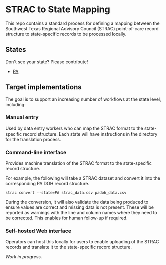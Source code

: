 # STRAC to State Mapping

This repo contains a standard process for defining a mapping between the Southwest Texas Regional Advisory Council (STRAC) point-of-care record structure to state-specific records to be processed locally.

## States

Don't see your state? Please contribute!

- [PA](./states/pa)

## Target implementations

The goal is to support an increasing number of workflows at the state level, including:

### Manual entry

Used by data entry workers who can map the STRAC format to the state-specific record structure. Each state will have instructions in the directory for the translation process.

### Command-line interface

Provides machine translation of the STRAC format to the state-specific record structure.

For example, the following will take a STRAC dataset and convert it into the corresponding PA DOH record structure.

```
strac convert --state=PA strac_data.csv padoh_data.csv
```

During the conversion, it will also validate the data being produced to ensure values are correct and missing data is not present. These will be reported as warnings with the line and column names where they need to be corrected. This enables for human follow-up if required.

### Self-hosted Web interface

Operators can host this locally for users to enable uploading of the STRAC records and translate it to the state-specific record structure.

*Work in progress.*
